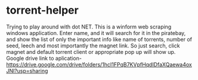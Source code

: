 # torrent-helper

Trying to play around with dot NET. This is a winform web scraping windows application. Enter name, and it will search for it in the piratebay, and show the list of only the important info like name of torrents, number of seed, leech and most importantly the magnet link. So just search, click magnet and default torrent client or appropriate pop up will show up.
Google drive link to aplication- https://drive.google.com/drive/folders/1hcI1FPqB7KVpfHqdIDfaXQaewa4oxJNl?usp=sharing
